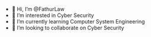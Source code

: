 - 👋 Hi, I’m @FathurLaw
- 👀 I’m interested in Cyber Security
- 🌱 I’m currently learning Computer System Engineering
- 💞️ I’m looking to collaborate on Cyber Security

<!---
FathurLaw/FathurLaw is a ✨ special ✨ repository because its `README.md` (this file) appears on your GitHub profile.
You can click the Preview link to take a look at your changes.
--->
